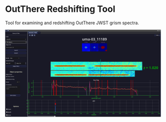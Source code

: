 # OutThere Redshifting Tool

Tool for examining and redshifting OutThere JWST grism spectra.

![](screenshot.png)
